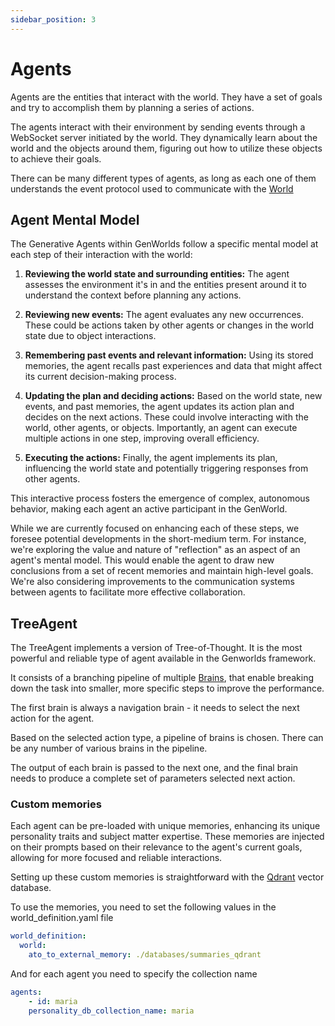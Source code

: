 ```yaml
---
sidebar_position: 3
---
```


# Agents

Agents are the entities that interact with the world. They have a set of goals and try to accomplish them by planning a series of actions.

The agents interact with their environment by sending events through a WebSocket server initiated by the world. They dynamically learn about the world and the objects around them, figuring out how to utilize these objects to achieve their goals.

There can be many different types of agents, as long as each one of them understands the event protocol used to communicate with the [World](./world.md)

## Agent Mental Model

The Generative Agents within GenWorlds follow a specific mental model at each step of their interaction with the world:

1. **Reviewing the world state and surrounding entities:** The agent assesses the environment it's in and the entities present around it to understand the context before planning any actions.
   
2. **Reviewing new events:** The agent evaluates any new occurrences. These could be actions taken by other agents or changes in the world state due to object interactions.
   
3. **Remembering past events and relevant information:** Using its stored memories, the agent recalls past experiences and data that might affect its current decision-making process.
   
4. **Updating the plan and deciding actions:** Based on the world state, new events, and past memories, the agent updates its action plan and decides on the next actions. These could involve interacting with the world, other agents, or objects. Importantly, an agent can execute multiple actions in one step, improving overall efficiency.
   
5. **Executing the actions:** Finally, the agent implements its plan, influencing the world state and potentially triggering responses from other agents.
   
This interactive process fosters the emergence of complex, autonomous behavior, making each agent an active participant in the GenWorld.

While we are currently focused on enhancing each of these steps, we foresee potential developments in the short-medium term. For instance, we're exploring the value and nature of "reflection" as an aspect of an agent's mental model. This would enable the agent to draw new conclusions from a set of recent memories and maintain high-level goals. We're also considering improvements to the communication systems between agents to facilitate more effective collaboration.

## TreeAgent

The TreeAgent implements a version of Tree-of-Thought. It is the most powerful and reliable type of agent available in the Genworlds framework.

It consists of a branching pipeline of multiple [Brains](./brains.md), that enable breaking down the task into smaller, more specific steps to improve the performance.

The first brain is always a navigation brain - it needs to select the next action for the agent.

Based on the selected action type, a pipeline of brains is chosen. There can be any number of various brains in the pipeline.

The output of each brain is passed to the next one, and the final brain needs to produce a complete set of parameters selected next action.

### Custom memories 

Each agent can be pre-loaded with unique memories, enhancing its unique personality traits and subject matter expertise. These memories are injected on their prompts based on their relevance to the agent's current goals, allowing for more focused and reliable interactions.

Setting up these custom memories is straightforward with the [Qdrant](https://qdrant.tech/) vector database. 

To use the memories, you need to set the following values in the world_definition.yaml file

```yaml
world_definition:
  world:
    ato_to_external_memory: ./databases/summaries_qdrant
```

And for each agent you need to specify the collection name

```yaml
agents:
    - id: maria
    personality_db_collection_name: maria
```